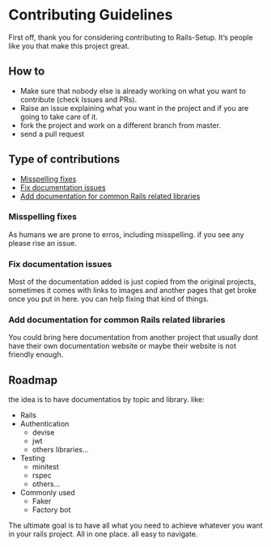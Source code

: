 # Contributing Guidelines

First off, thank you for considering contributing to Rails-Setup. It’s people like you that make this project great.

## How to

* Make sure that nobody else is already working on what you want to contribute (check Issues and PRs).
* Raise an issue explaining what you want in the project and if you are going to take care of it.
* fork the project and work on a different branch from master.
* send a pull request

## Type of contributions

* [Misspelling fixes](#misspelling-fixes)
* [Fix documentation issues](#fix-documentation-issues)
* [Add documentation for common Rails related libraries](#add-documentation-for-common-rails-related-libraries)

### Misspelling fixes

As humans we are prone to erros, including misspelling. if you see any please rise an issue.

### Fix documentation issues

Most of the documentation added is just copied from the original projects, sometimes it comes with links to images and another pages that get broke once you put in here. you can help fixing that kind of things.

### Add documentation for common Rails related libraries

You could bring here documentation from another project that usually dont have their own documentation website or maybe their website is not friendly enough.

## Roadmap

the idea is to have documentatios by topic and library. like:

* Rails
* Authentication
  * devise
  * jwt
  * others libraries...
* Testing
  * minitest
  * rspec
  * others...
* Commonly used
  * Faker
  * Factory bot

The ultimate goal is to have all what you need to achieve whatever you want in your rails project. All in one place. all easy to navigate.
